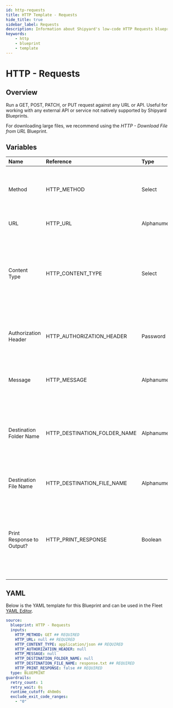 ```yaml
---
id: http-requests
title: HTTP Template - Requests
hide_title: true
sidebar_label: Requests
description: Information about Shipyard's low-code HTTP Requests blueprint. Run a GET, POST, PATCH, or PUT request against any URL or API.
keywords:
    - http
    - blueprint
    - template
---
```


# HTTP - Requests

## Overview

Run a GET, POST, PATCH, or PUT request against any URL or API. Useful for working with any external API or service not natively supported by Shipyard Blueprints.

For downloading large files, we recommend using the *HTTP - Download File from URL* Blueprint.



## Variables

| Name                      | Reference                    | Type         | Required           | Default            | Options                                                                                               | Description                                                                                                                                               |
|:--------------------------|:-----------------------------|:-------------|:-------------------|:-------------------|:------------------------------------------------------------------------------------------------------|:----------------------------------------------------------------------------------------------------------------------------------------------------------|
| Method                    | HTTP_METHOD                  | Select       | :white_check_mark: | `GET`              | `GET`, `POST`, `PUT`, `PATCH`                                                                         | Request method to use against the URL. Shipyard supports GET, POST, PUT, and PATCH.                                                                       |
| URL                       | HTTP_URL                     | Alphanumeric | :white_check_mark: | -                  | -                                                                                                     | URL to run a request against.                                                                                                                             |
| Content Type              | HTTP_CONTENT_TYPE            | Select       | :white_check_mark: | `application/json` | `application/json`, `application/xml`, `text/plain`, `text/html`, `application/x-www-form-urlencoded` | The type of content provided by the server. The API you run a request against may state that a specific content-type should be chosen.                    |
| Authorization Header      | HTTP_AUTHORIZATION_HEADER    | Password     | :heavy_minus_sign: | -                  | -                                                                                                     | Credentials to access an API should be provided in the authorization header.                                                                              |
| Message                   | HTTP_MESSAGE                 | Alphanumeric | :heavy_minus_sign: | -                  | -                                                                                                     | The data to be sent to the API. Also known as the body of the request.                                                                                    |
| Destination Folder Name   | HTTP_DESTINATION_FOLDER_NAME | Alphanumeric | :heavy_minus_sign: | -                  | -                                                                                                     | The folder where the returned response should be stored. If left blank, defaults to the home directory.                                                   |
| Destination File Name     | HTTP_DESTINATION_FILE_NAME   | Alphanumeric | :white_check_mark: | response.txt       | -                                                                                                     | The name of the file that the response should be generated to.                                                                                            |
| Print Response to Output? | HTTP_PRINT_RESPONSE          | Boolean      | :white_check_mark: | false              | -                                                                                                     | If checked, the response will be printed to the log output in Shipyard. This is only recommended if the output is guaranteed to not have sensitive in it. |


## YAML

Below is the YAML template for this Blueprint and can be used in the Fleet [YAML Editor](../../reference/fleets/yaml-editor.md).

```yaml
source:
  blueprint: HTTP - Requests
  inputs:
    HTTP_METHOD: GET ## REQUIRED
    HTTP_URL: null ## REQUIRED
    HTTP_CONTENT_TYPE: application/json ## REQUIRED
    HTTP_AUTHORIZATION_HEADER: null 
    HTTP_MESSAGE: null 
    HTTP_DESTINATION_FOLDER_NAME: null 
    HTTP_DESTINATION_FILE_NAME: response.txt ## REQUIRED
    HTTP_PRINT_RESPONSE: false ## REQUIRED
  type: BLUEPRINT
guardrails:
  retry_count: 1
  retry_wait: 0s
  runtime_cutoff: 4h0m0s
  exclude_exit_code_ranges:
    - "0"
```
